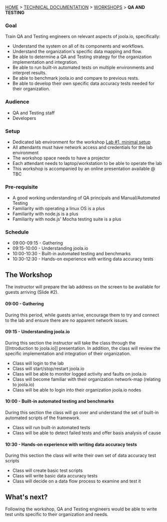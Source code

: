 [HOME](Home) > [TECHNICAL DOCUMENTATION](technical-documentation) > [WORKSHOPS](workshops) > **QA AND TESTING**

### Goal
Train QA and Testing engineers on relevant aspects of joola.io, specifically:
- Understand the system on all of its components and workflows.
- Understand the organization's specific data mapping and flow.
- Be able to determine a QA and Testing strategy for the organization implementation and integration.
- Be able to run built-in automated tests on multiple environments and interpret results.
- Be able to benchmark joola.io and compare to previous rests.
- Be able to develop their own specific data accuracy tests needed for their organization.

### Audience
- QA and Testing staff
- Developers

### Setup
- Dedicated lab environment for the workshop [Lab #1, minimal setup](Lab-%231---Minimal-Setup)
- All attendants must have network access and credentials for the lab environment 
- The workshop space needs to have a projector
- Each attendant needs to laptop/workstation to be able to operate the lab
- This workshop is accompanied by an online presentation available @ TBC 

### Pre-requisite
- A good working understanding of QA principals and Manual/Automated Testing
- Familiarity with operating a linux OS is a plus
- Familiarity with node.js is a plus
- Familiarity with node.js' Mocha testing suite is a plus

### Schedule
- 09:00-09:15 - Gathering
- 09:15-10:00 - Understanding joola.io
- 10:00-10:30 - Built-in automated testing and benchmarks
- 10:30-12:30 - Hands-on experience with writing data accuracy tests

## The Workshop
The instructor will prepare the lab address on the screen to be available for guests arriving (Slide #2).

#### 09:00 - Gathering
During this period, while guests arrive, encourage them to try and connect to the lab and ensure there are no apparent network issues.
 
#### 09:15 - Understanding joola.io
During this section the instructor will take the class through the [[Introduction to joola.io]] presentation.
In addition, the class will review the specific implementation and integration of their organization.
- Class will login to the lab
- Class will start/stop/restart joola.io
- Class will be able to monitor logged activity and faults on joola.io
- Class will become familiar with their organization network-map (relating to joola.io)
- Class will be able to login into their organization joola.io nodes

#### 10:00 - Built-in automated testing and benchmarks
During this section the class will go over and understand the set of built-in automated scripts of the framework.
- Class will run built-in automated tests
- Class will be able to detect failed tests and offer basis analysis of cause

#### 10:30 - Hands-on experience with writing data accuracy tests
During this section the class will write their own set of data accuracy test scripts
- Class will create basic test scripts
- Class will write basic data accuracy tests
- Class will decide on a data flow process to examine and test it

## What's next?
Following the workshop, QA and Testing engineers would be able to write test units specific to their organization and needs.